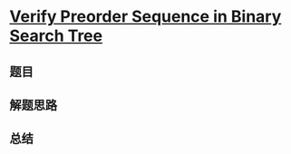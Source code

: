 # [Verify Preorder Sequence in Binary Search Tree](https://leetcode.com/problems/verify-preorder-sequence-in-binary-search-tree/)

## 题目


## 解题思路


## 总结


